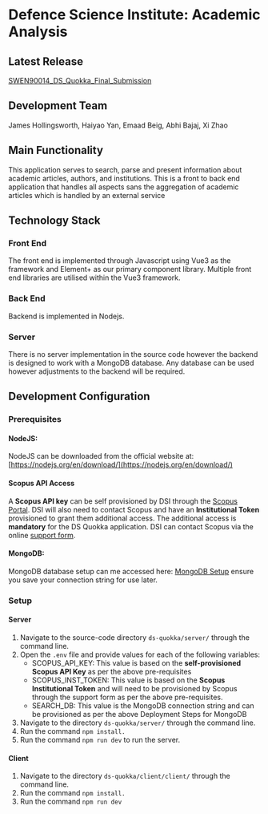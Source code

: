 # Defence Science Institute: Academic Analysis

## Latest Release

[SWEN90014_DS_Quokka_Final_Submission](https://github.com/Unimelb-audahm/ds-quokka/releases/tag/SWEN90014_DS_Quokka_Final_Submission)

## Development Team

James Hollingsworth,
Haiyao Yan,
Emaad Beig,
Abhi Bajaj,
Xi Zhao

## Main Functionality

This application serves to search, parse and present information about academic articles, authors, and institutions. This is a front to back end application that handles all aspects sans the aggregation of academic articles which is handled by an external service

## Technology Stack

### Front End

The front end is implemented through Javascript using Vue3 as the framework and Element+ as our primary component library.
Multiple front end libraries are utilised within the Vue3 framework.

### Back End

Backend is implemented in Nodejs.

### Server

There is no server implementation in the source code however the backend is designed to work with a MongoDB database. Any database can be used however adjustments to the backend will be required.

## Development Configuration

### Prerequisites

#### NodeJS:

NodeJS can be downloaded from the official website at: [https://nodejs.org/en/download/](https://nodejs.org/en/download/)

#### Scopus API Access

A **Scopus API key** can be self provisioned by DSI through the [Scopus Portal](https://dev.elsevier.com/). DSI will also need to contact Scopus and have an **Institutional Token** provisioned to grant them additional access. The additional access is **mandatory** for the DS Quokka application. DSI can contact Scopus via the online [support form](https://service.elsevier.com/app/contact/supporthub/scopus/).

#### MongoDB:

MongoDB database setup can me accessed here: [MongoDB Setup](https://www.mongodb.com/docs/atlas/getting-started/?tck=docs_driver_nodejs) ensure you save your connection string for use later.

### Setup

#### Server

1.  Navigate to the source-code directory `ds-quokka/server/` through the command line.
2.  Open the `.env` file and provide values for each of the following variables:
    - SCOPUS_API_KEY: This value is based on the **self-provisioned Scopus API Key** as per the above pre-requisites
    - SCOPUS_INST_TOKEN: This value is based on the **Scopus** **Institutional Token** and will need to be provisioned by Scopus through the support form as per the above pre-requisites.
    - SEARCH_DB: This value is the MongoDB connection string and can be provisioned as per the above Deployment Steps for MongoDB
3.  Navigate to the directory `ds-quokka/server/` through the command line.
4.  Run the command `npm install.`
5.  Run the command `npm run dev` to run the server.

#### Client

1.  Navigate to the directory `ds-quokka/client/client/` through the command line.
2.  Run the command `npm install.`
3.  Run the command `npm run dev`
